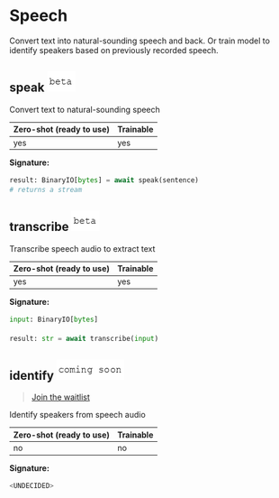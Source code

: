 # Speech

Convert text into natural-sounding speech and back. Or train model to identify speakers based on previously recorded speech.

## speak ![beta](../.gitbook/assets/beta-text%20%281%29.png)

Convert text to natural-sounding speech

| Zero-shot \(ready to use\) | Trainable |
| :--- | :--- |
| yes | yes |

**Signature:**

```python
result: BinaryIO[bytes] = await speak(sentence)
# returns a stream
```

## transcribe ![beta](../.gitbook/assets/beta-text%20%281%29.png)

Transcribe speech audio to extract text

| Zero-shot \(ready to use\) | Trainable |
| :--- | :--- |
| yes | yes |

**Signature:**

```python
input: BinaryIO[bytes]

result: str = await transcribe(input)
```

## identify ![coming-soon](../.gitbook/assets/coming-soon-text%20%281%29.png)

> [Join the waitlist](https://roadmap.whitehead.ai/11)

Identify speakers from speech audio

| Zero-shot \(ready to use\) | Trainable |
| :--- | :--- |
| no | no |

**Signature:**

```python
<UNDECIDED>
```

